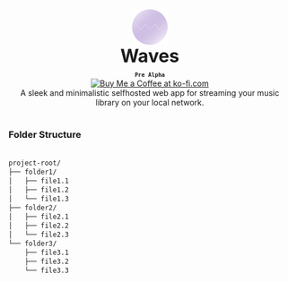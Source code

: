 <div align="center" style="display: flex; justify-content: center; align-items: center;">
  <img class="lo" src='https://github.com/Opensource-Waves/Waves/blob/main/github-logo/logo2.png' style="height: 4rem">
</div>
<div align="center" style="font-size: 2rem"><b>Waves</b></div>

<div align="center"><b><sub><code>Pre Alpha</code></sub></b></div>
<div align="center"><a href='https://ko-fi.com/brick_wall' target='_blank'><img height='30' style='border:0px;height:41px;' src='https://az743702.vo.msecnd.net/cdn/kofi3.png?v=0' border='0' margin-top="10px" alt='Buy Me a Coffee at ko-fi.com'/></a></div>
<div align="center">A sleek and minimalistic selfhosted web app for streaming your music library on your local network.</div>

#

### Folder Structure
<pre>
<code>
project-root/
├── folder1/
│   ├── file1.1
│   ├── file1.2
│   └── file1.3
├── folder2/
│   ├── file2.1
│   ├── file2.2
│   └── file2.3
└── folder3/
    ├── file3.1
    ├── file3.2
    └── file3.3
</code>
</pre>
